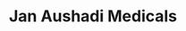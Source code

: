 ---
title: "Jan Aushadi Medicals"
url: /9hx8-49-thiruvalla-kerala/jan-aushadi-medicals/
shop: Sanitätshaus
---